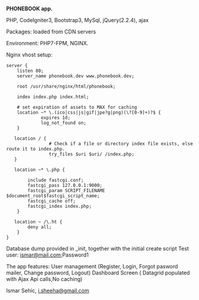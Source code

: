**PHONEBOOK app.**

PHP, CodeIgniter3, Bootstrap3, MySql, jQuery(2.2.4), ajax 

Packages: loaded from CDN servers

Environment: PHP7-FPM, NGINX. 

Nginx vhost setup:
````
server {
    listen 80;
    server_name phonebook.dev www.phonebook.dev;

    root /usr/share/nginx/html/phonebook;

    index index.php index.html;

    # set expiration of assets to MAX for caching
    location ~* \.(ico|css|js|gif|jpe?g|png)(\?[0-9]+)?$ {
             expires 1d;
             log_not_found on;
    }

   location / {
                # Check if a file or directory index file exists, else route it to index.php.
                try_files $uri $uri/ /index.php;
   }

   location ~* \.php {

        include fastcgi.conf;
        fastcgi_pass 127.0.0.1:9000;
        fastcgi_param SCRIPT_FILENAME $document_root$fastcgi_script_name;
        fastcgi_cache off;
        fastcgi_index index.php;
    }

   location ~ /\.ht {
        deny all;
    }
}

 ````
 
 Database dump provided in _init, together with the initial create script
 Test user: ismar@mail.com;Password1
 
 The app features:
 User management (Register, Login, Forgot pasword mailer, Change password, Logout) 
 Dashboard Screen ( Datagrid populated with Ajax Api calls,No caching) 
 
 
Ismar Sehic, i.sheeha@gmail.com